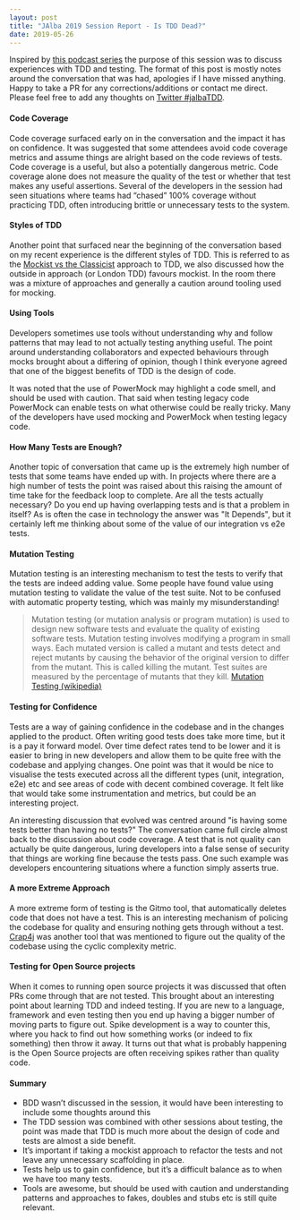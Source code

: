 ```yaml
---
layout: post
title: "JAlba 2019 Session Report - Is TDD Dead?"
date: 2019-05-26
---
```


Inspired by [this podcast series](https://martinfowler.com/articles/is-tdd-dead/) the purpose of this session was to discuss experiences with TDD and testing. 
The format of this post is mostly notes around the conversation that was had, apologies if I have missed anything.
Happy to take a PR for any corrections/additions or contact me direct. 
Please feel free to add any thoughts on [Twitter #jalbaTDD](https://twitter.com/hashtag/jalbaTDD?lang=en). 

#### Code Coverage

Code coverage surfaced early on in the conversation and the impact it has on confidence.
It was suggested that some attendees avoid code coverage metrics and assume things are alright based on the code reviews of tests. 
Code coverage is a useful, but also a potentially dangerous metric. 
Code coverage alone does not measure the quality of the test or whether that test makes any useful assertions.
Several of the developers in the session had seen situations where teams had “chased” 100% coverage without practicing TDD, often introducing brittle or unnecessary tests to the system. 

#### Styles of TDD

Another point that surfaced near the beginning of the conversation based on my recent experience is the different styles of TDD. 
This is referred to as the [Mockist vs the Classicist](https://medium.com/@adrianbooth/test-driven-development-wars-detroit-vs-london-classicist-vs-mockist-9956c78ae95f) approach to TDD, we also discussed how the outside in approach (or London TDD) favours mockist.
In the room there was a mixture of approaches and generally a caution around tooling used for mocking.

#### Using Tools

Developers sometimes use tools without understanding why and follow patterns that may lead to not actually testing anything useful.
The point around understanding collaborators and expected behaviours through mocks brought about a differing of opinion, though I think everyone agreed that one of the biggest benefits of TDD is the design of code. 

It was noted that the use of PowerMock may highlight a code smell, and should be used with caution.
That said when testing legacy code PowerMock can enable tests on what otherwise could be really tricky. 
Many of the developers have used mocking and PowerMock when testing legacy code. 

#### How Many Tests are Enough?

Another topic of conversation that came up is the extremely high number of tests that some teams have ended up with.
In projects where there are a high number of tests the point was raised about this raising the amount of time take for the feedback loop to complete.
Are all the tests actually necessary? Do you end up having overlapping tests and is that a problem in itself?
As is often the case in technology the answer was "It Depends", but it certainly left me thinking about some of the value of our integration vs e2e tests.

#### Mutation Testing

Mutation testing is an interesting mechanism to test the tests to verify that the tests are indeed adding value. 
Some people have found value using mutation testing to validate the value of the test suite. 
Not to be confused with automatic property testing, which was mainly my misunderstanding! 

> Mutation testing (or mutation analysis or program mutation) is used to design new software tests and evaluate the quality of existing software tests. 
Mutation testing involves modifying a program in small ways.
Each mutated version is called a mutant and tests detect and reject mutants by causing the behavior of the original version to differ from the mutant. 
This is called killing the mutant. Test suites are measured by the percentage of mutants that they kill. 
> [Mutation Testing (wikipedia)](https://en.wikipedia.org/wiki/Mutation_testing)

#### Testing for Confidence

Tests are a way of gaining confidence in the codebase and in the changes applied to the product. 
Often writing good tests does take more time, but it is a pay it forward model.
Over time defect rates tend to be lower and it is easier to bring in new developers and allow them to be quite free with the codebase and applying changes.
One point was that it would be nice to visualise the tests executed across all the different types (unit, integration, e2e) etc and see areas of code with decent combined coverage.
It felt like that would take some instrumentation and metrics, but could be an interesting project.

An interesting discussion that evolved was centred around "is having some tests better than having no tests?" 
The conversation came full circle almost back to the discussion about code coverage.
A test that is not quality can actually be quite dangerous, luring developers into a false sense of security that things are working fine because the tests pass. 
One such example was developers encountering situations where a function simply asserts true. 

#### A more Extreme Approach

A more extreme form of testing is the Gitmo tool, that automatically deletes code that does not have a test. 
This is an interesting mechanism of policing the codebase for quality and ensuring nothing gets through without a test.
[Crap4j](http://www.crap4j.org) was another tool that was mentioned to figure out the quality of the codebase using the cyclic complexity metric.

#### Testing for Open Source projects

When it comes to running open source projects it was discussed that often PRs come through that are not tested.
This brought about an interesting point about learning TDD and indeed testing. 
If you are new to a language, framework and even testing then you end up having a bigger number of moving parts to figure out.
Spike development is a way to counter this, where you hack to find out how something works (or indeed to fix something) then throw it away.
It turns out that what is probably happening is the Open Source projects are often receiving spikes rather than quality code.

#### Summary

* BDD wasn’t discussed in the session, it would have been interesting to include some thoughts around this
* The TDD session was combined with other sessions about testing, the point was made that TDD is much more about the design of code and tests are almost a side benefit.
* It’s important if taking a mockist approach to refactor the tests and not leave any unnecessary scaffolding in place.
* Tests help us to gain confidence, but it’s a difficult balance as to when we have too many tests.
* Tools are awesome, but should be used with caution and understanding patterns and approaches to fakes, doubles and stubs etc is still quite relevant. 